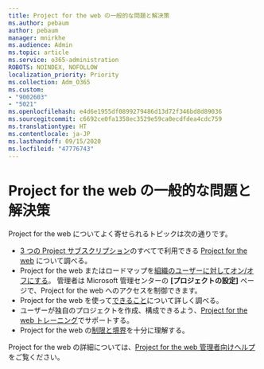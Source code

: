 ```yaml
---
title: Project for the web の一般的な問題と解決策
ms.author: pebaum
author: pebaum
manager: mnirkhe
ms.audience: Admin
ms.topic: article
ms.service: o365-administration
ROBOTS: NOINDEX, NOFOLLOW
localization_priority: Priority
ms.collection: Adm_O365
ms.custom:
- "9002603"
- "5021"
ms.openlocfilehash: e4d6e1955df0899279486d13d72f346bd8d89036
ms.sourcegitcommit: c6692ce0fa1358ec3529e59ca0ecdfdea4cdc759
ms.translationtype: HT
ms.contentlocale: ja-JP
ms.lasthandoff: 09/15/2020
ms.locfileid: "47776743"
---
```

# <a name="project-for-the-web-common-issues-and-resolutions"></a>Project for the web の一般的な問題と解決策

Project for the web についてよく寄せられるトピックは次の通りです。

- [3 つの Project サブスクリプション](https://products.office.com/project/compare-microsoft-project-management-software)のすべてで利用できる [Project for the web](https://support.microsoft.com/ja-JP/office/what-is-project-for-the-web-c19b2421-3c9d-4037-97c6-f66b6e1d2eb5) について調べる。
- Project for the web またはロードマップを[組織のユーザーに対してオン/オフにする](https://docs.microsoft.com/project-for-the-web/turn-project-for-the-web-off)。 管理者は Microsoft 管理センターの **[プロジェクトの設定]** ページで、Project for the web へのアクセスを制御できます。
- Project for the web を使って[できること](https://support.office.com/article/what-can-you-do-with-project-for-the-web-b30f5442-be5f-43d2-9072-c95bff778ea1)について詳しく調べる。
- ユーザーが独自のプロジェクトを作成、構成できるよう、[Project for the web トレーニング](https://support.office.com/article/get-started-with-project-for-the-web-50bf3e29-0f0d-4b7a-9d2c-7c78389b67ad)でサポートする。
- Project for the web の[制限と境界](https://docs.microsoft.com/project-for-the-web/project-for-the-web-limits-and-boundaries)を十分に理解する。

Project for the web の詳細については、[Project for the web 管理者向けヘルプ](https://docs.microsoft.com/project-for-the-web/projectforweb-admin-home)をご覧ください。
